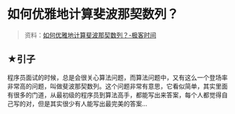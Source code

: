# 如何优雅地计算斐波那契数列？

> 资料：[如何优雅地计算斐波那契数列？-极客时间](https://time.geekbang.org/dailylesson/detail/100028406)

## ★引子

程序员面试的时候，总是会很关心算法问题，而算法问题中，又有这么一个登场率非常高的问题，叫做斐波那契数列。这个问题非常有意思，它看似简单，其实里面有很多的门道，从最初级的程序员到算法高手，都能写出来答案，每个人都觉得自己写的对，但是其实很少有人能写出最完美的答案…